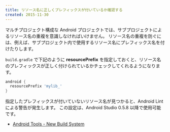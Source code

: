 ```yaml
---
title: リソース名に正しくプレフィックスが付いているか確認する
created: 2015-11-30
---
```


マルチプロジェクト構成な Android プロジェクトでは、サブプロジェクトによるリソース名の重複を意識しなければいけません。
リソース名の重複を防ぐには、例えば、サブプロジェクト内で使用するリソース名にプレフィックス名を付けたりします。

`build.gradle` で下記のように **resourcePrefix** を指定しておくと、リソース名のプレフィックスが正しく付けられているかチェックしてくれるようになります。

```groovy
android {
  resourcePrefix 'mylib_'
}
```

指定したプレフィックスが付いていないリソース名が見つかると、Android Lint による警告が発生します。
この設定は、Android Studio 0.5.8 以降で使用可能です。

* [Android Tools - New Build System](http://tools.android.com/tech-docs/new-build-system)


